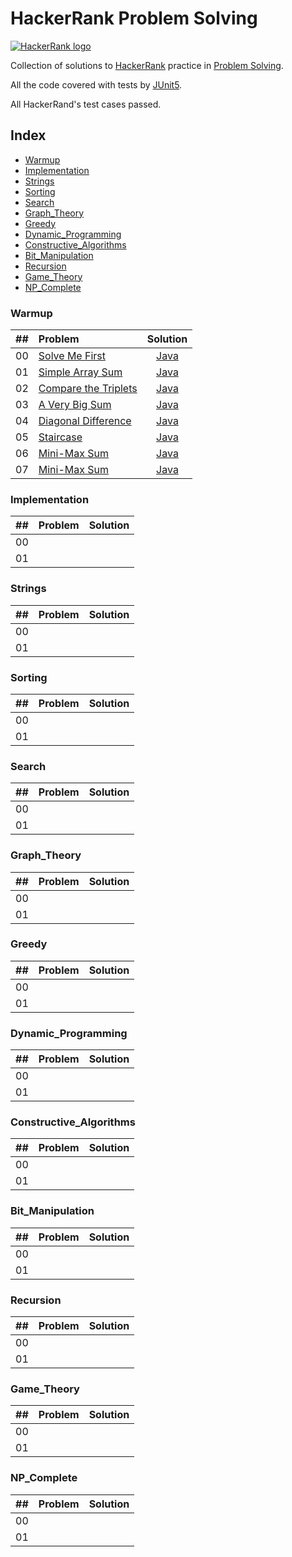 # HackerRank Problem Solving

[![HackerRank logo](https://hrcdn.net/fcore/assets/brand/h_mark_sm-966d2b45e3.svg)](https://www.hackerrank.com)

Collection of solutions to [HackerRank](https://www.hackerrank.com) practice  in [Problem Solving](https://www.hackerrank.com/domains/algorithms?filters%5Bstatus%5D%5B%5D=unsolved&badge_type=problem-solving).

All the code covered with tests by [JUnit5](https://mvnrepository.com/artifact/org.junit.jupiter/junit-jupiter-api).

All HackerRand's test cases passed.

## Index

- [Warmup](#Warmup)
- [Implementation](#Implementation)
- [Strings](#Strings)
- [Sorting](#Sorting)
- [Search](#Search)
- [Graph_Theory](#Graph_Theory)
- [Greedy](#Greedy)
- [Dynamic_Programming](#Dynamic_Programming)
- [Constructive_Algorithms](#Constructive_Algorithms)
- [Bit_Manipulation](#Bit_Manipulation)
- [Recursion](#Recursion)
- [Game_Theory](#Game_Theory)
- [NP_Complete](#NP_Complete)



### Warmup

| ## | Problem | Solution |
| :--- | :--- | :---: |
| 00 | [Solve Me First](https://www.hackerrank.com/challenges/solve-me-first/problem) | [Java](src/main/java/warmup/SolveMeFirstApp.java) |
| 01 | [Simple Array Sum](https://www.hackerrank.com/challenges/simple-array-sum/problem) | [Java](src/main/java/warmup/SimpleArraySum.java) |
| 02 | [Compare the Triplets](https://www.hackerrank.com/challenges/compare-the-triplets/problem) | [Java](src/main/java/warmup/CompareTriplets.java) |
| 03 | [A Very Big Sum](https://www.hackerrank.com/challenges/a-very-big-sum/problem) | [Java](src/main/java/warmup/VeryBigSum.java) |
| 04 | [Diagonal Difference](https://www.hackerrank.com/challenges/diagonal-difference/problem) | [Java](src/main/java/warmup/DiagonalDifference.java) |
| 05 | [Staircase](https://www.hackerrank.com/challenges/staircase/problem) | [Java](src/main/java/warmup/Staircase.java) |
| 06 | [Mini-Max Sum](https://www.hackerrank.com/challenges/mini-max-sum/problem) | [Java](src/main/java/warmup/MiniMaxSum.java) |
| 07 | [Mini-Max Sum](https://www.hackerrank.com/challenges/birthday-cake-candles/problem) | [Java](src/main/java/warmup/BirthdayCakeCandles.java) |

### Implementation

| ## | Problem | Solution |
| :--- | :--- | :---: |
| 00 |  |  |
| 01 |  |  |

### Strings

| ## | Problem | Solution |
| :--- | :--- | :---: |
| 00 |  |  |
| 01 |  |  |

### Sorting

| ## | Problem | Solution |
| :--- | :--- | :---: |
| 00 |  |  |
| 01 |  |  |

### Search

| ## | Problem | Solution |
| :--- | :--- | :---: |
| 00 |  |  |
| 01 |  |  |

### Graph_Theory

| ## | Problem | Solution |
| :--- | :--- | :---: |
| 00 |  |  |
| 01 |  |  |

### Greedy

| ## | Problem | Solution |
| :--- | :--- | :---: |
| 00 |  |  |
| 01 |  |  |

### Dynamic_Programming

| ## | Problem | Solution |
| :--- | :--- | :---: |
| 00 |  |  |
| 01 |  |  |

### Constructive_Algorithms

| ## | Problem | Solution |
| :--- | :--- | :---: |
| 00 |  |  |
| 01 |  |  |

### Bit_Manipulation

| ## | Problem | Solution |
| :--- | :--- | :---: |
| 00 |  |  |
| 01 |  |  |

### Recursion

| ## | Problem | Solution |
| :--- | :--- | :---: |
| 00 |  |  |
| 01 |  |  |

### Game_Theory

| ## | Problem | Solution |
| :--- | :--- | :---: |
| 00 |  |  |
| 01 |  |  |

### NP_Complete

| ## | Problem | Solution |
| :--- | :--- | :---: |
| 00 |  |  |
| 01 |  |  |